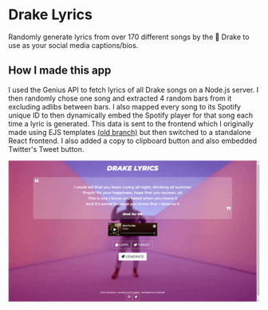 # Drake Lyrics
Randomly generate lyrics from over 170 different songs by the 🐐 Drake to use as your social media captions/bios.

## How I made this app
I used the Genius API to fetch lyrics of all Drake songs on a Node.js server. I then randomly chose one song and extracted 4 random bars from it excluding adlibs between bars.
I also mapped every song to its Spotify unique ID to then dynamically embed the Spotify player for that song each time a lyric is generated.
This data is sent to the frontend which I originally made using EJS templates [(old branch)](https://github.com/mizanxali/drake-lyrics/tree/old-build) but then switched to a standalone React frontend.
I also added a copy to clipboard button and also embedded Twitter's Tweet button.

![](screen-shot.png)
